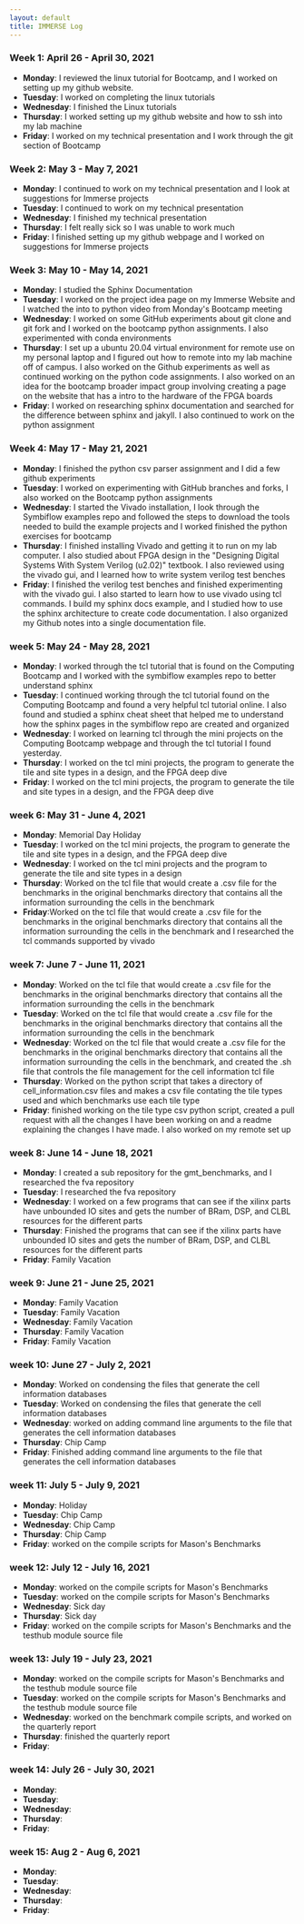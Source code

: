 ```yaml
---
layout: default
title: IMMERSE Log
---
```


### Week 1: April 26 - April 30, 2021

* **Monday**: I reviewed the linux tutorial for Bootcamp, and I worked on setting up my 
	      github website.
* **Tuesday**: I worked on completing the linux tutorials
* **Wednesday**: I finished the Linux tutorials 
* **Thursday**: I worked setting up my github website and how to ssh into my lab machine
* **Friday**: I worked on my technical presentation and I work through the git section of Bootcamp

### Week 2: May 3 - May 7, 2021

* **Monday**: I continued to work on my technical presentation and I look at suggestions for Immerse projects
* **Tuesday**: I continued to work on my technical presentation
* **Wednesday**: I finished my technical presentation 
* **Thursday**: I felt really sick so I was unable to work much
* **Friday**: I finished setting up my github webpage and I worked on suggestions for Immerse projects

### Week 3: May 10 - May 14, 2021

* **Monday**: I studied the Sphinx Documentation
* **Tuesday**: I worked on the project idea page on my Immerse Website and I watched the into to python video from Monday's Bootcamp meeting
* **Wednesday**: I worked on some GitHub experiments about git clone and git fork and I worked on the bootcamp python assignments. I also experimented with conda environments
* **Thursday**: I set up a ubuntu 20.04 virtual environment for remote use on my personal laptop and I figured out how to remote into my lab machine off of campus. I also worked on the Github experiments as well as continued working on the python code assignments. I also worked on an idea for the bootcamp broader impact group involving creating a page on the website that has a intro to the hardware of the FPGA boards
* **Friday**: I worked on researching sphinx documentation and searched for the difference between sphinx and jakyll. I also continued to work on the python assignment

### Week 4: May 17 - May 21, 2021

* **Monday**: I finished the python csv parser assignment and I did a few github experiments
* **Tuesday**: I worked on experimenting with GitHub branches and forks, I also worked on the Bootcamp python assignments
* **Wednesday**: I started the Vivado installation, I look through the Symbiflow examples repo and followed the steps to download the tools needed to build the example projects and I worked finished the python exercises for bootcamp
* **Thursday**: I finished installing Vivado and getting it to run on my lab computer. I also studied about FPGA design in the "Designing Digital Systems With System Verilog (u2.02)" textbook. I also reviewed using the vivado gui, and I learned how to write system verilog test benches
* **Friday**: I finished the verilog test benches and finished experimenting with the vivado gui. I also started to learn how to use vivado using tcl commands. I build my sphinx docs example, and I studied how to use the sphinx architecture to create code documentation. I also organized my Github notes into a single documentation file.

### week 5: May 24 - May 28, 2021

* **Monday**: I worked through the tcl tutorial that is found on the Computing Bootcamp and I worked with the symbiflow examples repo to better understand sphinx
* **Tuesday**: I continued working through the tcl tutorial found on the Computing Bootcamp and found a very helpful tcl tutorial online. I also found and studied a sphinx cheat sheet that helped me to understand how the sphinx pages in the symbiflow repo are created and organized
* **Wednesday**: I worked on learning tcl through the mini projects on the Computing Bootcamp webpage and through the tcl tutorial I found yesterday.
* **Thursday**: I worked on the tcl mini projects, the program to generate the tile and site types in a design, and the FPGA deep dive
* **Friday**: I worked on the tcl mini projects, the program to generate the tile and site types in a design, and the FPGA deep dive

### week 6: May 31 - June 4, 2021

* **Monday**: Memorial Day Holiday
* **Tuesday**: I worked on the tcl mini projects, the program to generate the tile and site types in a design, and the FPGA deep dive
* **Wednesday**: I worked on the tcl mini projects and the program to generate the tile and site types in a design
* **Thursday**: Worked on the tcl file that would create a .csv file for the benchmarks in the original benchmarks directory that contains all the information surrounding the cells in the benchmark
* **Friday**:Worked on the tcl file that would create a .csv file for the benchmarks in the original benchmarks directory that contains all the information surrounding the cells in the benchmark and I researched the tcl commands supported by vivado

### week 7: June 7 - June 11, 2021

* **Monday**: Worked on the tcl file that would create a .csv file for the benchmarks in the original benchmarks directory that contains all the information surrounding the cells in the benchmark
* **Tuesday**: Worked on the tcl file that would create a .csv file for the benchmarks in the original benchmarks directory that contains all the information surrounding the cells in the benchmark
* **Wednesday**: Worked on the tcl file that would create a .csv file for the benchmarks in the original benchmarks directory that contains all the information surrounding the cells in the benchmark, and created the .sh file that controls the file management for the cell information tcl file
* **Thursday**: Worked on the python script that takes a directory of cell_information.csv files and makes a csv file contating the tile types used and which benchmarks use each tile type
* **Friday**: finished working on the tile type csv python script, created a pull request with all the changes I have been working on and a readme explaining the changes I have made. I also worked on my remote set up

### week 8: June 14 - June 18, 2021

* **Monday**: I created a sub repository for the gmt_benchmarks, and I researched the fva repository
* **Tuesday**: I researched the fva repository
* **Wednesday**: I worked on a few programs that can see if the xilinx parts have unbounded IO sites and gets the number of BRam, DSP, and CLBL resources for the different parts
* **Thursday**: Finished the programs that can see if the xilinx parts have unbounded IO sites and gets the number of BRam, DSP, and CLBL resources for the different parts
* **Friday**: Family Vacation

### week 9: June 21 - June 25, 2021

* **Monday**: Family Vacation
* **Tuesday**: Family Vacation
* **Wednesday**: Family Vacation
* **Thursday**: Family Vacation
* **Friday**: Family Vacation

### week 10: June 27 - July 2, 2021

* **Monday**: Worked on condensing the files that generate the cell information databases
* **Tuesday**:  Worked on condensing the files that generate the cell information databases
* **Wednesday**: worked on adding command line arguments to the file that generates the cell information databases
* **Thursday**: Chip Camp
* **Friday**: Finished adding command line arguments to the file that generates the cell information databases

### week 11: July 5 - July 9, 2021

* **Monday**: Holiday
* **Tuesday**: Chip Camp
* **Wednesday**: Chip Camp
* **Thursday**: Chip Camp
* **Friday**: worked on the compile scripts for Mason's Benchmarks

### week 12: July 12 - July 16, 2021

* **Monday**: worked on the compile scripts for Mason's Benchmarks
* **Tuesday**: worked on the compile scripts for Mason's Benchmarks
* **Wednesday**: Sick day
* **Thursday**: Sick day
* **Friday**: worked on the compile scripts for Mason's Benchmarks and the testhub module source file

### week 13: July 19 - July 23, 2021

* **Monday**: worked on the compile scripts for Mason's Benchmarks and the testhub module source file
* **Tuesday**: worked on the compile scripts for Mason's Benchmarks and the testhub module source file
* **Wednesday**: worked on the benchmark compile scripts, and worked on the quarterly report
* **Thursday**: finished the quarterly report
* **Friday**:

### week 14: July 26 - July 30, 2021

* **Monday**:
* **Tuesday**:
* **Wednesday**:
* **Thursday**:
* **Friday**:

### week 15: Aug 2 - Aug 6, 2021

* **Monday**:
* **Tuesday**:
* **Wednesday**:
* **Thursday**:
* **Friday**: